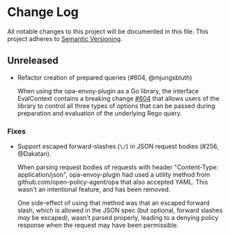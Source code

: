 # Change Log

All notable changes to this project will be documented in this file. This
project adheres to [Semantic Versioning](http://semver.org/).

## Unreleased

- Refactor creation of prepared queries (#604, @mjungsbluth)
  
  When using the opa-envoy-plugin as a Go library, the interface EvalContext contains a breaking change [#604](https://github.com/open-policy-agent/opa-envoy-plugin/pull/604) that allows users of the library to control all three types of options that can be passed during preparation and evaluation of the underlying Rego query.  

### Fixes

- Support escaped forward-slashes (`\/`) in JSON request bodies (#256, @Dakatan).

  When parsing request bodies of requests with header "Content-Type: application/json",
  opa-envoy-plugin had used a utility method from github.com/open-policy-agent/opa that
  also accepted YAML. This wasn't an intentional feature, and has been removed.

  One side-effect of using that method was that an escaped forward slash, which is
  allowed in the JSON spec (but optional, forward slashes *may* be escaped), wasn't
  parsed properly, leading to a denying policy response when the request may have
  been permissible.
